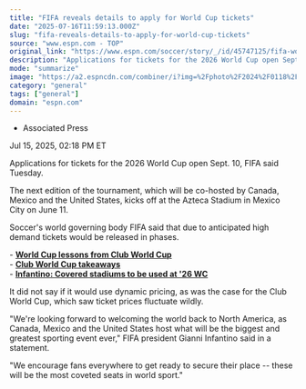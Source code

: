 ```yaml
---
title: "FIFA reveals details to apply for World Cup tickets"
date: "2025-07-16T11:59:13.000Z"
slug: "fifa-reveals-details-to-apply-for-world-cup-tickets"
source: "www.espn.com - TOP"
original_link: "https://www.espn.com/soccer/story/_/id/45747125/fifa-world-cup-2026-tickets-sale-date-apply"
description: "Applications for tickets for the 2026 World Cup open Sept. 10, FIFA said Tuesday."
mode: "summarize"
image: "https://a2.espncdn.com/combiner/i?img=%2Fphoto%2F2024%2F0118%2Fr1279271_1296x729_16%2D9.jpg"
category: "general"
tags: ["general"]
domain: "espn.com"
---
```

<div id="readability-page-1" class="page"><div><div><ul><li><p>Associated Press</p></li></ul><p><span>Jul 15, 2025, 02:18 PM ET</span></p></div><p>Applications for tickets for the 2026 World Cup open Sept. 10, FIFA said Tuesday.</p><p>The next edition of the tournament, which will be co-hosted by Canada, Mexico and the United States, kicks off at the Azteca Stadium in Mexico City on June 11.</p><p>Soccer's world governing body FIFA said that due to anticipated high demand tickets would be released in phases.</p><p>- <strong><a href="https://www.espn.com/soccer/story/_/id/45732808/2026-fifa-world-cup-lessons-2025-fifa-club-world-cup-weather-traffic-more">World Cup lessons from Club World Cup</a></strong><br>
- <strong><a href="https://www.espn.com/soccer/story/_/id/45732754/club-world-cup-takeaways-ratings-best-moment-surprises-more">Club World Cup takeaways</a></strong><br>
- <a href="https://www.espn.com/soccer/story/_/id/45723977/world-cup-2026-use-stadiums-roofs-heat-issues-fifa-chief"><strong>Infantino: Covered stadiums to be used at '26 WC</strong></a></p><p>It did not say if it would use dynamic pricing, as was the case for the Club World Cup, which saw ticket prices fluctuate wildly.</p><p>"We're looking forward to welcoming the world back to North America, as Canada, Mexico and the United States host what will be the biggest and greatest sporting event ever," FIFA president Gianni Infantino said in a statement.</p><p>"We encourage fans everywhere to get ready to secure their place -- these will be the most coveted seats in world sport."</p>
</div></div>